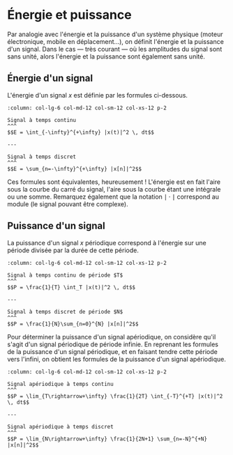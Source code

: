 # Énergie et puissance

Par analogie avec l'énergie et la puissance d'un système physique (moteur électronique, mobile en déplacement...),
on définit l'énergie et la puissance d'un signal.
Dans le cas —&nbsp;très courant&nbsp;— où les amplitudes du signal sont sans unité, alors l'énergie et la puissance sont également sans unité.

## Énergie d'un signal

L'énergie d'un signal $x$ est définie par les formules ci-dessous.

```{panels}
:column: col-lg-6 col-md-12 col-sm-12 col-xs-12 p-2

Signal à temps continu
^^^
$$E = \int_{-\infty}^{+\infty} |x(t)|^2 \, dt$$

---

Signal à temps discret
^^^
$$E = \sum_{n=-\infty}^{+\infty} |x[n]|^2$$

```

Ces formules sont équivalentes, heureusement ! L'énergie est en fait l'aire sous la courbe du carré du signal, l'aire sous la courbe étant une intégrale ou une somme. Remarquez également que la notation $\mid\cdot\mid$ correspond au module (le signal pouvant être complexe).

## Puissance d'un signal

La puissance d'un signal $x$ périodique correspond à l'énergie sur une période divisée par la durée de cette période.

```{panels}
:column: col-lg-6 col-md-12 col-sm-12 col-xs-12 p-2

Signal à temps continu de période $T$
^^^
$$P = \frac{1}{T} \int_T |x(t)|^2 \, dt$$

---

Signal à temps discret de période $N$
^^^
$$P = \frac{1}{N}\sum_{n=0}^{N} |x[n]|^2$$

```

Pour déterminer la puissance d'un signal apériodique, on considère qu'il s'agit d'un signal périodique de période infinie.
En reprenant les formules de la puissance d'un signal périodique, et en faisant tendre cette période vers l'infini,
on obtient les formules de la puissance d'un signal apériodique.

```{panels}
:column: col-lg-6 col-md-12 col-sm-12 col-xs-12 p-2

Signal apériodique à temps continu
^^^
$$P = \lim_{T\rightarrow+\infty} \frac{1}{2T} \int_{-T}^{+T} |x(t)|^2 \, dt$$

---

Signal apériodique à temps discret
^^^
$$P = \lim_{N\rightarrow+\infty} \frac{1}{2N+1} \sum_{n=-N}^{+N} |x[n]|^2$$

```